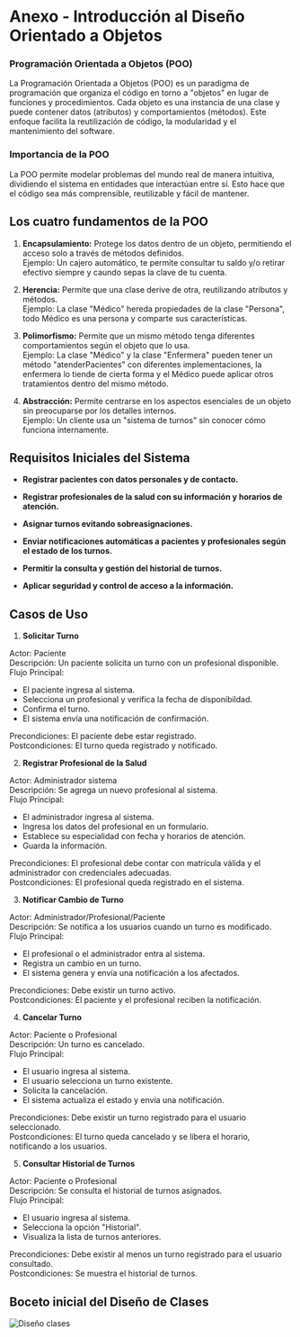 # Anexo - Introducción al Diseño Orientado a Objetos #

### **Programación Orientada a Objetos (POO)** ###

La Programación Orientada a Objetos (POO) es un paradigma de programación que organiza el código en torno a "objetos" en lugar de funciones y procedimientos. Cada objeto es una instancia de una clase y puede contener datos (atributos) y comportamientos (métodos). Este enfoque facilita la reutilización de código, la modularidad y el mantenimiento del software.

### **Importancia de la POO** ###

La POO permite modelar problemas del mundo real de manera intuitiva, dividiendo el sistema en entidades que interactúan entre sí. Esto hace que el código sea más comprensible, reutilizable y fácil de mantener.

## Los cuatro fundamentos de la POO  ##

1. **Encapsulamiento:** Protege los datos dentro de un objeto, permitiendo el acceso solo a través de métodos definidos.<br> Ejemplo: Un cajero automático, te permite consultar tu saldo y/o retirar efectivo siempre y caundo sepas la clave de tu cuenta.

2. **Herencia:** Permite que una clase derive de otra, reutilizando atributos y métodos.<br> Ejemplo: La clase "Médico" hereda propiedades de la clase "Persona", todo Médico es una persona y comparte sus características.

3. **Polimorfismo:** Permite que un mismo método tenga diferentes comportamientos según el objeto que lo usa.<br> Ejemplo: La clase "Médico" y la clase "Enfermera" pueden tener un método "atenderPacientes" con diferentes implementaciones, la enfermera lo tiende de cierta forma y el Médico puede aplicar otros tratamientos dentro del mismo método.

4. **Abstracción:** Permite centrarse en los aspectos esenciales de un objeto sin preocuparse por los detalles internos.<br> Ejemplo: Un cliente usa un "sistema de turnos" sin conocer cómo funciona internamente.

## Requisitos Iniciales del Sistema ##

+ **Registrar pacientes con datos personales y de contacto.** <br>

+ **Registrar profesionales de la salud con su información y horarios de atención.** <br>

+ **Asignar turnos evitando sobreasignaciones.** <br>

+ **Enviar notificaciones automáticas a pacientes y profesionales según el estado de los turnos.** <br>

+ **Permitir la consulta y gestión del historial de turnos.** <br>

+ **Aplicar seguridad y control de acceso a la información.** <br>

## Casos de Uso ## 

1. **Solicitar Turno**

Actor: Paciente <br>
Descripción: Un paciente solicita un turno con un profesional disponible.<br>
Flujo Principal:<br>
+ El paciente ingresa al sistema.
+ Selecciona un profesional y verifica la fecha de disponibildad.
+ Confirma el turno.
+ El sistema envía una notificación de confirmación.

Precondiciones: El paciente debe estar registrado.<br>
Postcondiciones: El turno queda registrado y notificado.

2. **Registrar Profesional de la Salud**

Actor: Administrador sistema<br>
Descripción: Se agrega un nuevo profesional al sistema.<br>
Flujo Principal:<br>
+ El administrador ingresa al sistema.
+ Ingresa los datos del profesional en un formulario.
+ Establece su especialidad con fecha y horarios de atención.
+ Guarda la información.

Precondiciones: El profesional debe contar con matrícula válida y el administrador con credenciales adecuadas.<br>
Postcondiciones: El profesional queda registrado en el sistema.<br>

3. **Notificar Cambio de Turno**

Actor: Administrador/Profesional/Paciente <br>
Descripción: Se notifica a los usuarios cuando un turno es modificado.<br>
Flujo Principal:<br>
+ El profesional o el administrador entra al sistema.
+ Registra un cambio en un turno.
+ El sistema genera y envía una notificación a los afectados.

Precondiciones: Debe existir un turno activo.<br>
Postcondiciones: El paciente y el profesional reciben la notificación.<br>

4. **Cancelar Turno**

Actor: Paciente o Profesional<br>
Descripción: Un turno es cancelado.<br>
Flujo Principal:<br>
+ El usuario ingresa al sistema.
+ El usuario selecciona un turno existente.
+ Solicita la cancelación.
+ El sistema actualiza el estado y envía una notificación.

Precondiciones: Debe existir un turno registrado para el usuario seleccionado.<br>
Postcondiciones: El turno queda cancelado y se libera el horario, notificando a los usuarios.<br>

5. **Consultar Historial de Turnos**

Actor: Paciente o Profesional<br>
Descripción: Se consulta el historial de turnos asignados.<br>
Flujo Principal:<br>
+ El usuario ingresa al sistema.
+ Selecciona la opción "Historial".
+ Visualiza la lista de turnos anteriores.

Precondiciones: Debe existir al menos un turno registrado para el usuario consultado.<br>
Postcondiciones: Se muestra el historial de turnos.<br>

## Boceto inicial del Diseño de Clases ##

![Diseño clases](https://github.com/user-attachments/assets/76bc70c0-c786-494e-b282-fc937b5b1472)
